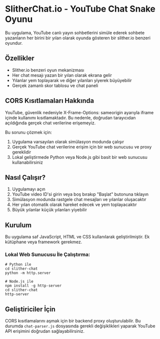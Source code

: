# SlitherChat.io - YouTube Chat Snake Oyunu

Bu uygulama, YouTube canlı yayın sohbetlerini simüle ederek sohbete yazanların her birini bir yılan olarak oyunda gösteren bir slither.io benzeri oyundur.

## Özellikler

- Slither.io benzeri oyun mekanizması
- Her chat mesajı yazan bir yılan olarak ekrana gelir
- Yılanlar yem toplayarak ve diğer yılanları yiyerek büyüyebilir
- Gerçek zamanlı skor tablosu ve chat paneli

## CORS Kısıtlamaları Hakkında

YouTube, güvenlik nedeniyle X-Frame-Options: sameorigin ayarıyla iframe içinde kullanımı kısıtlamaktadır. Bu nedenle, doğrudan tarayıcıdan açıldığında gerçek chat verilerine erişemeyiz.

Bu sorunu çözmek için:

1. Uygulama varsayılan olarak simülasyon modunda çalışır
2. Gerçek YouTube chat verilerine erişim için bir web sunucusu ve proxy gereklidir
3. Lokal geliştirmede Python veya Node.js gibi basit bir web sunucusu kullanabilirsiniz

## Nasıl Çalışır?

1. Uygulamayı açın
2. YouTube video ID'si girin veya boş bırakıp "Başlat" butonuna tıklayın
3. Simülasyon modunda rastgele chat mesajları ve yılanlar oluşacaktır
4. Her yılan otomatik olarak hareket edecek ve yem toplayacaktır
5. Büyük yılanlar küçük yılanları yiyebilir

## Kurulum

Bu uygulama saf JavaScript, HTML ve CSS kullanılarak geliştirilmiştir. Ek kütüphane veya framework gerekmez.

### Lokal Web Sunucusu İle Çalıştırma:

```
# Python ile
cd slither-chat
python -m http.server

# Node.js ile
npm install -g http-server
cd slither-chat
http-server
```

## Geliştiriciler İçin

CORS kısıtlamalarını aşmak için bir backend proxy oluşturulabilir. Bu durumda `chat-parser.js` dosyasında gerekli değişiklikleri yaparak YouTube API erişimini doğrudan sağlayabilirsiniz.
